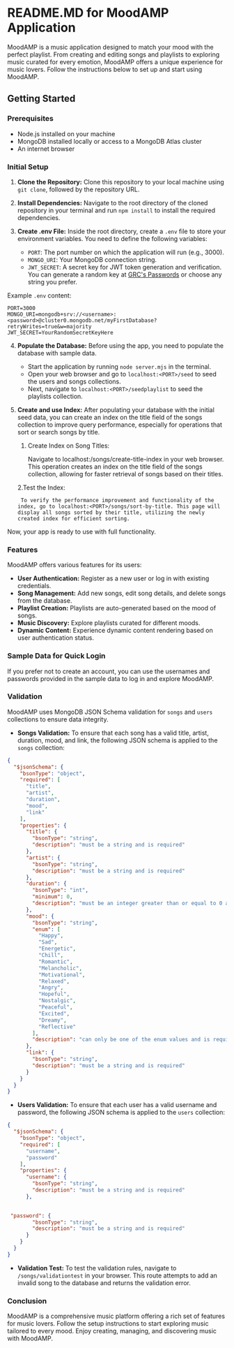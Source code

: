 # README.MD for MoodAMP Application

MoodAMP is a music application designed to match your mood with the perfect playlist. From creating and editing songs and playlists to exploring music curated for every emotion, MoodAMP offers a unique experience for music lovers. Follow the instructions below to set up and start using MoodAMP.

## Getting Started

### Prerequisites

- Node.js installed on your machine
- MongoDB installed locally or access to a MongoDB Atlas cluster
- An internet browser

### Initial Setup

1. **Clone the Repository:**
   Clone this repository to your local machine using `git clone`, followed by the repository URL.

2. **Install Dependencies:**
   Navigate to the root directory of the cloned repository in your terminal and run `npm install` to install the required dependencies.

3. **Create .env File:**
   Inside the root directory, create a `.env` file to store your environment variables. You need to define the following variables:
   - `PORT`: The port number on which the application will run (e.g., 3000).
   - `MONGO_URI`: Your MongoDB connection string.
   - `JWT_SECRET`: A secret key for JWT token generation and verification. You can generate a random key at [GRC's Passwords](https://www.grc.com/passwords) or choose any string you prefer.

Example `.env` content:
```
PORT=3000
MONGO_URI=mongodb+srv://<username>:<password>@cluster0.mongodb.net/myFirstDatabase?retryWrites=true&w=majority
JWT_SECRET=YourRandomSecretKeyHere
```

4. **Populate the Database:**
   Before using the app, you need to populate the database with sample data.
   - Start the application by running `node server.mjs` in the terminal.
   - Open your web browser and go to `localhost:<PORT>/seed` to seed the users and songs collections.
   - Next, navigate to `localhost:<PORT>/seedplaylist` to seed the playlists collection.

5. **Create and use Index:**
   After populating your database with the initial seed data, you can create an index on the title field of the songs collection to improve query performance, especially for operations that sort or search songs by title.

    1. Create Index on Song Titles:

        Navigate to localhost:<PORT>/songs/create-title-index in your web browser. This operation creates an index on the title field of the songs collection, allowing for faster retrieval of songs based on their titles.

    2.Test the Index:

        To verify the performance improvement and functionality of the index, go to localhost:<PORT>/songs/sort-by-title. This page will display all songs sorted by their title, utilizing the newly created index for efficient sorting.

Now, your app is ready to use with full functionality.

### Features

MoodAMP offers various features for its users:

- **User Authentication:** Register as a new user or log in with existing credentials.
- **Song Management:** Add new songs, edit song details, and delete songs from the database.
- **Playlist Creation:** Playlists are auto-generated based on the mood of songs.
- **Music Discovery:** Explore playlists curated for different moods.
- **Dynamic Content:** Experience dynamic content rendering based on user authentication status.

### Sample Data for Quick Login

If you prefer not to create an account, you can use the usernames and passwords provided in the sample data to log in and explore MoodAMP.

### Validation

MoodAMP uses MongoDB JSON Schema validation for `songs` and `users` collections to ensure data integrity.

- **Songs Validation:**
  To ensure that each song has a valid title, artist, duration, mood, and link, the following JSON schema is applied to the `songs` collection:

```json
{
  "$jsonSchema": {
    "bsonType": "object",
    "required": [
      "title",
      "artist",
      "duration",
      "mood",
      "link"
    ],
    "properties": {
      "title": {
        "bsonType": "string",
        "description": "must be a string and is required"
      },
      "artist": {
        "bsonType": "string",
        "description": "must be a string and is required"
      },
      "duration": {
        "bsonType": "int",
        "minimum": 0,
        "description": "must be an integer greater than or equal to 0 and is required"
      },
      "mood": {
        "bsonType": "string",
        "enum": [
          "Happy",
          "Sad",
          "Energetic",
          "Chill",
          "Romantic",
          "Melancholic",
          "Motivational",
          "Relaxed",
          "Angry",
          "Hopeful",
          "Nostalgic",
          "Peaceful",
          "Excited",
          "Dreamy",
          "Reflective"
        ],
        "description": "can only be one of the enum values and is required"
      },
      "link": {
        "bsonType": "string",
        "description": "must be a string and is required"
      }
    }
  }
}
```

- **Users Validation:**
  To ensure that each user has a valid username and password, the following JSON schema is applied to the `users` collection:

```json
{
  "$jsonSchema": {
    "bsonType": "object",
    "required": [
      "username",
      "password"
    ],
    "properties": {
      "username": {
        "bsonType": "string",
        "description": "must be a string and is required"
      },
     

 "password": {
        "bsonType": "string",
        "description": "must be a string and is required"
      }
    }
  }
}
```

- **Validation Test:**
  To test the validation rules, navigate to `/songs/validationtest` in your browser. This route attempts to add an invalid song to the database and returns the validation error.

### Conclusion

MoodAMP is a comprehensive music platform offering a rich set of features for music lovers. Follow the setup instructions to start exploring music tailored to every mood. Enjoy creating, managing, and discovering music with MoodAMP.